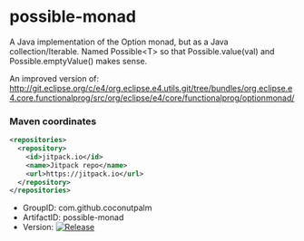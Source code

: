 possible-monad
==============

A Java implementation of the Option monad, but as a Java collection/Iterable.  Named Possible&lt;T> so that Possible.value(val) and Possible.emptyValue() makes sense.

An improved version of: http://git.eclipse.org/c/e4/org.eclipse.e4.utils.git/tree/bundles/org.eclipse.e4.core.functionalprog/src/org/eclipse/e4/core/functionalprog/optionmonad/

### Maven coordinates

````xml
<repositories>
  <repository>
    <id>jitpack.io</id>
	<name>Jitpack repo</name>
	<url>https://jitpack.io</url>
  </repository>
</repositories>
````

* GroupID: com.github.coconutpalm
* ArtifactID: possible-monad
* Version: [![Release](http://jitpack.io/v/com.github.coconutpalm/possible-monad.svg)](https://jitpack.io/#coconutpalm/possible-monad)

